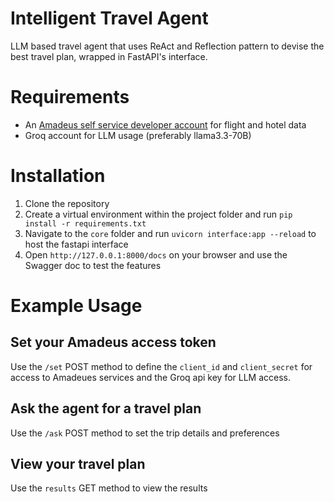 # Intelligent Travel Agent
LLM based travel agent that uses ReAct and Reflection pattern to devise the best travel plan, wrapped in FastAPI's interface.

# Requirements
- An [Amadeus self service developer account](https://developers.amadeus.com/self-service) for flight and hotel data
- Groq account for LLM usage (preferably llama3.3-70B)

# Installation
1. Clone the repository
2. Create a virtual environment within the project folder and run `pip install -r requirements.txt`
3. Navigate to the `core` folder and run `uvicorn interface:app --reload` to host the fastapi interface
4. Open `http://127.0.0.1:8000/docs` on your browser and use the Swagger doc to test the features

# Example Usage
## Set your Amadeus access token
Use the `/set` POST method to define the `client_id` and `client_secret` for access to Amadeues services and the Groq api key for LLM access.

## Ask the agent for a travel plan
Use the `/ask` POST method to set the trip details and preferences

## View your travel plan
Use the `results` GET method to view the results
